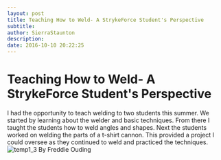 ```yaml
---
layout: post
title: Teaching How to Weld- A StrykeForce Student's Perspective
subtitle:
author: SierraStaunton
description:
date: 2016-10-10 20:22:25
---
```


# Teaching How to Weld- A StrykeForce Student's Perspective

I had the opportunity to teach welding to two students this summer. We started by learning about the welder and basic techniques. From there I taught the students how to weld angles and shapes. Next the students worked on welding the parts of a t-shirt cannon. This provided a project I could oversee as they continued to weld and practiced the techniques. ![temp1_3](/wp-content/uploads/2016/10/temp1_3-300x169.jpg) By Freddie Ouding
